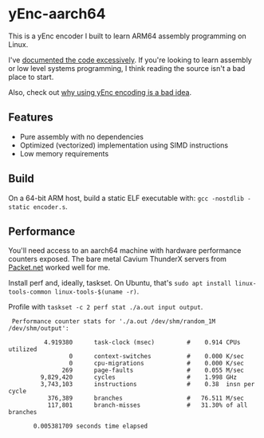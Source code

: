 # yEnc-aarch64

This is a yEnc encoder I built to learn ARM64 assembly programming on Linux.

I've [documented the code excessively](https://github.com/mphi-rc/yenc-aarch64/blob/master/encoder.s#L251). If you're
looking to learn assembly or low level systems programming, I think reading the source isn't a bad place to start.

Also, check out [why using yEnc encoding is a bad idea](https://en.wikipedia.org/wiki/YEnc#Problems).

## Features
- Pure assembly with no dependencies
- Optimized (vectorized) implementation using SIMD instructions
- Low memory requirements

## Build

On a 64-bit ARM host, build a static ELF executable with: `gcc -nostdlib -static encoder.s`.

## Performance

You'll need access to an aarch64 machine with hardware performance counters exposed. The bare metal Cavium ThunderX
servers from [Packet.net](http://packet.net/) worked well for me.

Install perf and, ideally, taskset. On Ubuntu, that's `sudo apt install linux-tools-common linux-tools-$(uname -r)`.

Profile with `taskset -c 2 perf stat ./a.out input output`.

     Performance counter stats for './a.out /dev/shm/random_1M /dev/shm/output':
     
              4.919380      task-clock (msec)         #    0.914 CPUs utilized
                     0      context-switches          #    0.000 K/sec
                     0      cpu-migrations            #    0.000 K/sec
                   269      page-faults               #    0.055 M/sec
             9,829,420      cycles                    #    1.998 GHz
             3,743,103      instructions              #    0.38  insn per cycle
               376,389      branches                  #   76.511 M/sec
               117,801      branch-misses             #   31.30% of all branches
    
           0.005381709 seconds time elapsed
